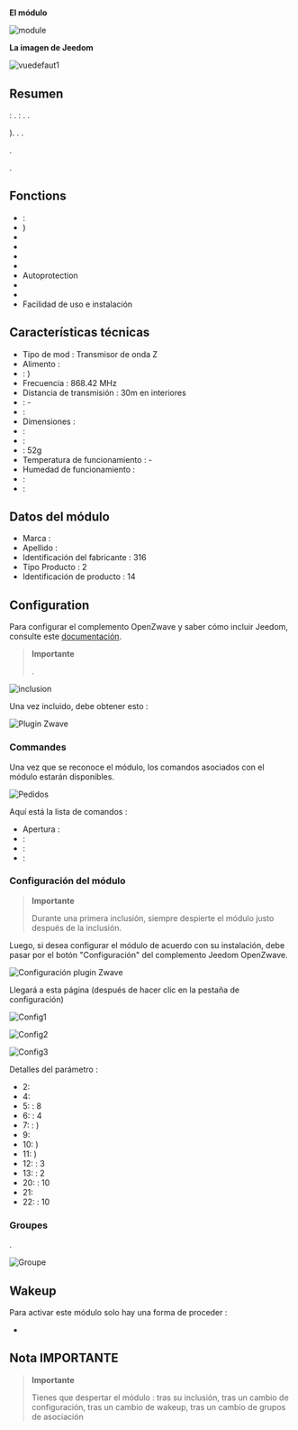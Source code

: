 # 

**El módulo**

![module](images/philio.pst02c/module.jpg)

**La imagen de Jeedom**

![vuedefaut1](images/philio.pst02c/vuedefaut1.jpg)

## Resumen

 : .  : . .

). . .

.

.

## Fonctions

-   : 
-   )
-   
-   
-   
-   
-   Autoprotection
-   
-   
-   Facilidad de uso e instalación

## Características técnicas

-   Tipo de mod : Transmisor de onda Z
-   Alimento : 
-    : )
-   Frecuencia : 868.42 MHz
-   Distancia de transmisión : 30m en interiores
-    : -
-    : 
-   Dimensiones :
  -    : 
  -    : 
-    : 52g
-   Temperatura de funcionamiento : -
-   Humedad de funcionamiento : 
-    : 
-    : 

## Datos del módulo

-   Marca : 
-   Apellido : 
-   Identificación del fabricante : 316
-   Tipo Producto : 2
-   Identificación de producto : 14

## Configuration

Para configurar el complemento OpenZwave y saber cómo incluir Jeedom, consulte este [documentación](https://doc.jeedom.com/es_ES/plugins/automation%20protocol/openzwave/).

> **Importante**
>
> .

![inclusion](images/philio.pst02c/inclusion.jpg)

Una vez incluido, debe obtener esto :

![Plugin Zwave](images/philio.pst02c/information.jpg)

### Commandes

Una vez que se reconoce el módulo, los comandos asociados con el módulo estarán disponibles.

![Pedidos](images/philio.pst02c/commandes.jpg)

Aquí está la lista de comandos :

-   Apertura : 
-    : 
-    : 
-    : 

### Configuración del módulo

> **Importante**
>
> Durante una primera inclusión, siempre despierte el módulo justo después de la inclusión.

Luego, si desea configurar el módulo de acuerdo con su instalación, debe pasar por el botón "Configuración" del complemento Jeedom OpenZwave.

![Configuración plugin Zwave](images/plugin/bouton_configuration.jpg)

Llegará a esta página (después de hacer clic en la pestaña de configuración)

![Config1](images/philio.pst02c/config1.jpg)

![Config2](images/philio.pst02c/config2.jpg)

![Config3](images/philio.pst02c/config3.jpg)

Detalles del parámetro :

-   2: 
-   4: 
-   5:  : 8
-   6:  : 4
-   7:  : )
-   9: 
-   10: )
-   11: )
-   12:  : 3
-   13:  : 2
-   20:  : 10
-   21: 
-   22:  : 10

### Groupes

.

![Groupe](images/philio.pst02c/groupe.jpg)

## Wakeup

Para activar este módulo solo hay una forma de proceder :

-   

## Nota IMPORTANTE

> **Importante**
>
> Tienes que despertar el módulo : tras su inclusión, tras un cambio de configuración, tras un cambio de wakeup, tras un cambio de grupos de asociación
